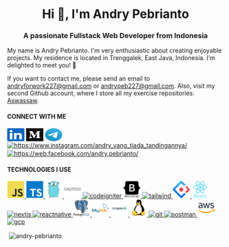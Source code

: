 <h1 align="center">Hi 👋, I'm Andry Pebrianto</h1>
  <h3 align="center">A passionate Fullstack Web Developer from Indonesia</h3>
  <p>My name is Andry Pebrianto. I'm very enthusiastic about creating enjoyable projects. My residence is located in
    Trenggalek, East Java, Indonesia. I'm delighted to meet you! 🙂</p>

  <p>If you want to contact me, please send an email to <a href="mailto:andryforwork227@gmail.com"
      target="_blank">andryforwork227@gmail.com</a> or <a href="mailto:andrypeb227@gmail.com"
      target="_blank">andrypeb227@gmail.com</a>. Also, visit my second Github account, where I store all my exercise repositories: <a
      href="https://github.com/Aswassaw" target="_blank">Aswassaw</a>.</p>

  <h4 align="left">CONNECT WITH ME</h4>
  <p align="left">
    <a href="https://www.linkedin.com/in/andry-pebrianto/" target="blank"><img align="center"
        src="./icons/linkedin.svg" alt="https://www.linkedin.com/in/andry-pebrianto/" height="30" width="40" /></a>
    <a href="https://medium.com/@andry-pebrianto" target="blank"><img align="center"
        src="./icons/medium.svg" alt="https://medium.com/@andry-pebrianto" height="30" width="40" /></a>
    <a href="https://t.me/aswassaw/" target="blank"><img align="center" src="./icons/telegram.svg"
        alt="https://t.me/aswassaw/" height="30" width="40" /></a>
    <a href="https://www.instagram.com/andry_yang_tiada_tandingannya/" target="blank"><img
        align="center"
        src="https://raw.githubusercontent.com/rahuldkjain/github-profile-readme-generator/master/src/images/icons/Social/instagram.svg"
        alt="https://www.instagram.com/andry_yang_tiada_tandingannya/" height="30" width="40" /></a>
    <a href="https://web.facebook.com/andry.pebrianto/" target="blank"><img align="center"
        src="https://raw.githubusercontent.com/rahuldkjain/github-profile-readme-generator/master/src/images/icons/Social/facebook.svg"
        alt="https://web.facebook.com/andry.pebrianto/" height="30" width="40" /></a>
  </p>

  <h4 align="left">TECHNOLOGIES I USE</h4>

  <p align="left">
    <a href="https://developer.mozilla.org/en-US/docs/Web/JavaScript" target="_blank" rel="noreferrer"> <img
        src="https://raw.githubusercontent.com/devicons/devicon/master/icons/javascript/javascript-original.svg"
        alt="javascript" width="40" height="40" title="Javascript" /> </a>
    <a href="https://www.typescriptlang.org/" target="_blank" rel="noreferrer"> <img
        src="https://raw.githubusercontent.com/devicons/devicon/master/icons/typescript/typescript-original.svg"
        alt="typescript" width="40" height="40" title="Typescript" /> </a>
    <a href="https://golang.org" target="_blank" rel="noreferrer"> <img
        src="https://raw.githubusercontent.com/devicons/devicon/master/icons/go/go-original.svg" alt="go" width="40"
        height="40" title="Golang" /> </a>
    <a href="https://expressjs.com" target="_blank" rel="noreferrer"> <img
        src="https://raw.githubusercontent.com/devicons/devicon/master/icons/express/express-original-wordmark.svg"
        alt="express" width="40" height="40" title="Express" /> </a>
    <a href="https://codeigniter.com" target="_blank" rel="noreferrer"> <img
        src="https://cdn.worldvectorlogo.com/logos/codeigniter.svg" alt="codeigniter" width="40" height="40"
        title="CodeIgniter 4" /> </a>
    <a href="https://getbootstrap.com" target="_blank" rel="noreferrer"> <img
        src="https://raw.githubusercontent.com/devicons/devicon/master/icons/bootstrap/bootstrap-plain-wordmark.svg"
        alt="bootstrap" width="40" height="40" title="Bootstrap 5 " /> </a>
    <a href="https://tailwindcss.com/" target="_blank" rel="noreferrer"> <img
        src="https://www.vectorlogo.zone/logos/tailwindcss/tailwindcss-icon.svg" alt="tailwind" width="40" height="40"
        title="Tailwind" /> </a>
    <a href="https://ant.design/" target="_blank" rel="noreferrer"> <img src="./icons/antd.svg" alt="antdesign"
        width="40" height="40" title="Ant Design" /> </a>
    <a href="https://reactjs.org/" target="_blank" rel="noreferrer"> <img
        src="https://raw.githubusercontent.com/devicons/devicon/master/icons/react/react-original-wordmark.svg"
        alt="react" width="40" height="40" title="React" /> </a>
    <a href="https://nextjs.org/" target="_blank" rel="noreferrer"> <img
        src="https://cdn.worldvectorlogo.com/logos/nextjs-2.svg" alt="nextjs" width="40" height="40"
        title="Next" /> </a>
    <a href="https://reactnative.dev/" target="_blank" rel="noreferrer"> <img
        src="https://reactnative.dev/img/header_logo.svg" alt="reactnative" width="40" height="40" title="React Native" />
    </a>
    <a href="https://www.postgresql.org" target="_blank" rel="noreferrer"> <img
        src="https://raw.githubusercontent.com/devicons/devicon/master/icons/postgresql/postgresql-original-wordmark.svg"
        alt="postgresql" width="40" height="40" title="PostgreSQL" /> </a>
    <a href="https://www.mysql.com/" target="_blank" rel="noreferrer"> <img
        src="https://raw.githubusercontent.com/devicons/devicon/master/icons/mysql/mysql-original-wordmark.svg"
        alt="mysql" width="40" height="40" title="MySQL" /> </a>
    <a href="https://mongoosejs.com/" target="_blank" rel="noreferrer"> <img src="./icons/mongoose.svg" alt="mongoose"
        width="40" height="40" title="Mongoose" /> </a>
    <a href="https://www.linux.org/" target="_blank" rel="noreferrer"> <img
        src="https://raw.githubusercontent.com/devicons/devicon/master/icons/linux/linux-original.svg" alt="linux"
        width="40" height="40" title="Linux" /> </a>
    <a href="https://git-scm.com/" target="_blank" rel="noreferrer"> <img
        src="https://www.vectorlogo.zone/logos/git-scm/git-scm-icon.svg" alt="git" width="40" height="40"
        title="Git" /> </a>
    <a href="https://postman.com" target="_blank" rel="noreferrer"> <img
        src="https://www.vectorlogo.zone/logos/getpostman/getpostman-icon.svg" alt="postman" width="40" height="40"
        title="Postman" /> </a>
    <a href="https://aws.amazon.com" target="_blank" rel="noreferrer"> <img
        src="https://raw.githubusercontent.com/devicons/devicon/master/icons/amazonwebservices/amazonwebservices-original-wordmark.svg"
        alt="aws" width="40" height="40" title="Amazon Web Service" /> </a>
    <a href="https://cloud.google.com" target="_blank" rel="noreferrer"> <img
        src="https://www.vectorlogo.zone/logos/google_cloud/google_cloud-icon.svg" alt="gcp" width="40" height="40"
        title="Google Cloud Platform" /> </a>
  </p>

  <p>&nbsp;<img align="center"
      src="https://github-readme-stats.vercel.app/api?username=andry-pebrianto&show_icons=true&locale=en"
      alt="andry-pebrianto" /></p>
